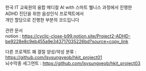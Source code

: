 한국 IT 교육원의 융합 메디컬 AI with 스마트 웰니스 과정에서 진행한  
ADHD 진단을 위한 음성인식 프로젝트에서  
개인 할당으로 진행한 부분의 코드입니다  
  
관련 문서  
notion : https://cyclic-close-b99.notion.site/Project2-ADHD-be9228e8c9eb455a9e343717035226bd?source=copy_link  

다른 프로젝트
폐 결절 양성/악성 분류 : https://github.com/lsysungyeob/hkit_project01  
뇌수막종 세그먼트 : https://github.com/lsysungyeob/hkit_project03  
